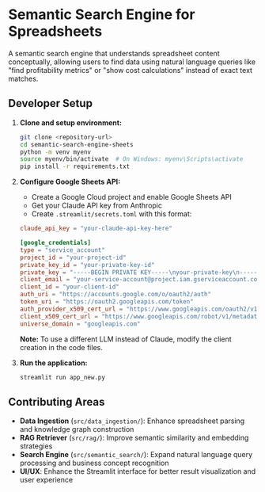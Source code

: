 # Semantic Search Engine for Spreadsheets

A semantic search engine that understands spreadsheet content conceptually, allowing users to find data using natural language queries like "find profitability metrics" or "show cost calculations" instead of exact text matches.

## Developer Setup

1. **Clone and setup environment:**

   ```bash
   git clone <repository-url>
   cd semantic-search-engine-sheets
   python -m venv myenv
   source myenv/bin/activate  # On Windows: myenv\Scripts\activate
   pip install -r requirements.txt
   ```

2. **Configure Google Sheets API:**

   - Create a Google Cloud project and enable Google Sheets API
   - Get your Claude API key from Anthropic
   - Create `.streamlit/secrets.toml` with this format:

   ```toml
   claude_api_key = "your-claude-api-key-here"

   [google_credentials]
   type = "service_account"
   project_id = "your-project-id"
   private_key_id = "your-private-key-id"
   private_key = "-----BEGIN PRIVATE KEY-----\nyour-private-key\n-----END PRIVATE KEY-----\n"
   client_email = "your-service-account@project.iam.gserviceaccount.com"
   client_id = "your-client-id"
   auth_uri = "https://accounts.google.com/o/oauth2/auth"
   token_uri = "https://oauth2.googleapis.com/token"
   auth_provider_x509_cert_url = "https://www.googleapis.com/oauth2/v1/certs"
   client_x509_cert_url = "https://www.googleapis.com/robot/v1/metadata/x509/your-service-account%40project.iam.gserviceaccount.com"
   universe_domain = "googleapis.com"
   ```

   **Note:** To use a different LLM instead of Claude, modify the client creation in the code files.

3. **Run the application:**
   ```bash
   streamlit run app_new.py
   ```

## Contributing Areas

- **Data Ingestion** (`src/data_ingestion/`): Enhance spreadsheet parsing and knowledge graph construction
- **RAG Retriever** (`src/rag/`): Improve semantic similarity and embedding strategies
- **Search Engine** (`src/semantic_search/`): Expand natural language query processing and business concept recognition
- **UI/UX**: Enhance the Streamlit interface for better result visualization and user experience
